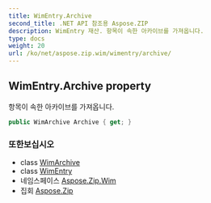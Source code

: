 ```yaml
---
title: WimEntry.Archive
second_title: .NET API 참조용 Aspose.ZIP
description: WimEntry 재산. 항목이 속한 아카이브를 가져옵니다.
type: docs
weight: 20
url: /ko/net/aspose.zip.wim/wimentry/archive/
---
```

## WimEntry.Archive property

항목이 속한 아카이브를 가져옵니다.

```csharp
public WimArchive Archive { get; }
```

### 또한보십시오

* class [WimArchive](../../wimarchive/)
* class [WimEntry](../)
* 네임스페이스 [Aspose.Zip.Wim](../../wimentry/)
* 집회 [Aspose.Zip](../../../)


